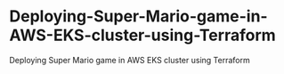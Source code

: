 # Deploying-Super-Mario-game-in-AWS-EKS-cluster-using-Terraform
Deploying Super Mario game in AWS EKS cluster using Terraform
